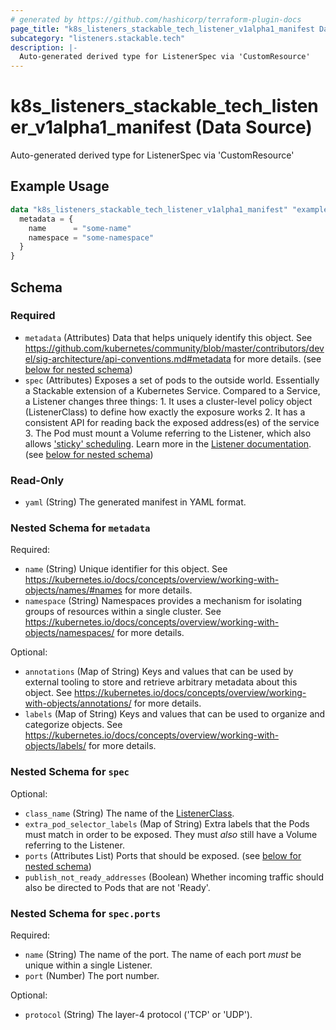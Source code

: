```yaml
---
# generated by https://github.com/hashicorp/terraform-plugin-docs
page_title: "k8s_listeners_stackable_tech_listener_v1alpha1_manifest Data Source - terraform-provider-k8s"
subcategory: "listeners.stackable.tech"
description: |-
  Auto-generated derived type for ListenerSpec via 'CustomResource'
---
```


# k8s_listeners_stackable_tech_listener_v1alpha1_manifest (Data Source)

Auto-generated derived type for ListenerSpec via 'CustomResource'

## Example Usage

```terraform
data "k8s_listeners_stackable_tech_listener_v1alpha1_manifest" "example" {
  metadata = {
    name      = "some-name"
    namespace = "some-namespace"
  }
}
```

<!-- schema generated by tfplugindocs -->
## Schema

### Required

- `metadata` (Attributes) Data that helps uniquely identify this object. See https://github.com/kubernetes/community/blob/master/contributors/devel/sig-architecture/api-conventions.md#metadata for more details. (see [below for nested schema](#nestedatt--metadata))
- `spec` (Attributes) Exposes a set of pods to the outside world. Essentially a Stackable extension of a Kubernetes Service. Compared to a Service, a Listener changes three things: 1. It uses a cluster-level policy object (ListenerClass) to define how exactly the exposure works 2. It has a consistent API for reading back the exposed address(es) of the service 3. The Pod must mount a Volume referring to the Listener, which also allows ['sticky' scheduling](https://docs.stackable.tech/home/nightly/listener-operator/listener#_sticky_scheduling). Learn more in the [Listener documentation](https://docs.stackable.tech/home/nightly/listener-operator/listener). (see [below for nested schema](#nestedatt--spec))

### Read-Only

- `yaml` (String) The generated manifest in YAML format.

<a id="nestedatt--metadata"></a>
### Nested Schema for `metadata`

Required:

- `name` (String) Unique identifier for this object. See https://kubernetes.io/docs/concepts/overview/working-with-objects/names/#names for more details.
- `namespace` (String) Namespaces provides a mechanism for isolating groups of resources within a single cluster. See https://kubernetes.io/docs/concepts/overview/working-with-objects/namespaces/ for more details.

Optional:

- `annotations` (Map of String) Keys and values that can be used by external tooling to store and retrieve arbitrary metadata about this object. See https://kubernetes.io/docs/concepts/overview/working-with-objects/annotations/ for more details.
- `labels` (Map of String) Keys and values that can be used to organize and categorize objects. See https://kubernetes.io/docs/concepts/overview/working-with-objects/labels/ for more details.


<a id="nestedatt--spec"></a>
### Nested Schema for `spec`

Optional:

- `class_name` (String) The name of the [ListenerClass](https://docs.stackable.tech/home/nightly/listener-operator/listenerclass).
- `extra_pod_selector_labels` (Map of String) Extra labels that the Pods must match in order to be exposed. They must _also_ still have a Volume referring to the Listener.
- `ports` (Attributes List) Ports that should be exposed. (see [below for nested schema](#nestedatt--spec--ports))
- `publish_not_ready_addresses` (Boolean) Whether incoming traffic should also be directed to Pods that are not 'Ready'.

<a id="nestedatt--spec--ports"></a>
### Nested Schema for `spec.ports`

Required:

- `name` (String) The name of the port. The name of each port *must* be unique within a single Listener.
- `port` (Number) The port number.

Optional:

- `protocol` (String) The layer-4 protocol ('TCP' or 'UDP').
